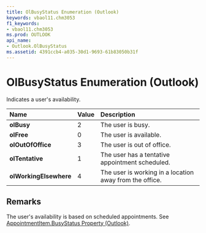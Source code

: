 ```yaml
---
title: OlBusyStatus Enumeration (Outlook)
keywords: vbaol11.chm3053
f1_keywords:
- vbaol11.chm3053
ms.prod: OUTLOOK
api_name:
- Outlook.OlBusyStatus
ms.assetid: 4391ccb4-a035-30d1-9693-61b83050b31f
---
```



# OlBusyStatus Enumeration (Outlook)

Indicates a user's availability.



|**Name**|**Value**|**Description**|
|:-----|:-----|:-----|
| **olBusy**|2|The user is busy.|
| **olFree**|0|The user is available.|
| **olOutOfOffice**|3|The user is out of office.|
| **olTentative**|1|The user has a tentative appointment scheduled.|
| **olWorkingElsewhere**|4|The user is working in a location away from the office.|

## Remarks

The user's availability is based on scheduled appointments. See [AppointmentItem.BusyStatus Property (Outlook)](appointmentitem-busystatus-property-outlook.md).



